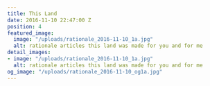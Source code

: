 ```yaml
---
title: This Land
date: 2016-11-10 22:47:00 Z
position: 4
featured_image:
  image: "/uploads/rationale_2016-11-10_1a.jpg"
  alt: rationale articles this land was made for you and for me
detail_images:
- image: "/uploads/rationale_2016-11-10_1a.jpg"
  alt: rationale articles this land was made for you and for me
og_image: "/uploads/rationale_2016-11-10_og1a.jpg"
---
```


